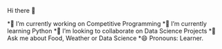Hi there 👋

*🔭 I’m currently working on Competitive Programming
*🌱 I’m currently learning Python
*👯 I’m looking to collaborate on Data Science Projects
*💬 Ask me about Food, Weather or Data Science
*😄 Pronouns: Learner.
